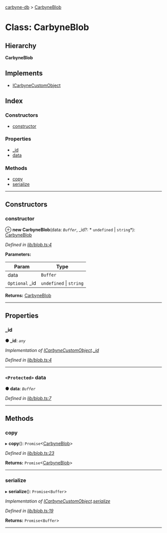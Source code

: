 [carbyne-db](../README.md) > [CarbyneBlob](../classes/carbyneblob.md)

# Class: CarbyneBlob

## Hierarchy

**CarbyneBlob**

## Implements

* [ICarbyneCustomObject](../interfaces/icarbynecustomobject.md)

## Index

### Constructors

* [constructor](carbyneblob.md#constructor)

### Properties

* [_id](carbyneblob.md#_id)
* [data](carbyneblob.md#data)

### Methods

* [copy](carbyneblob.md#copy)
* [serialize](carbyneblob.md#serialize)

---

## Constructors

<a id="constructor"></a>

###  constructor

⊕ **new CarbyneBlob**(data: *`Buffer`*, _id?: * `undefined` &#124; `string`*): [CarbyneBlob](carbyneblob.md)

*Defined in [lib/blob.ts:4](https://github.com/allotropelabs/carbyne/blob/70b4949/lib/blob.ts#L4)*

**Parameters:**

| Param | Type |
| ------ | ------ |
| data | `Buffer` |
| `Optional` _id |  `undefined` &#124; `string`|

**Returns:** [CarbyneBlob](carbyneblob.md)

___

## Properties

<a id="_id"></a>

###  _id

**● _id**: *`any`*

*Implementation of [ICarbyneCustomObject](../interfaces/icarbynecustomobject.md).[_id](../interfaces/icarbynecustomobject.md#_id)*

*Defined in [lib/blob.ts:4](https://github.com/allotropelabs/carbyne/blob/70b4949/lib/blob.ts#L4)*

___
<a id="data"></a>

### `<Protected>` data

**● data**: *`Buffer`*

*Defined in [lib/blob.ts:7](https://github.com/allotropelabs/carbyne/blob/70b4949/lib/blob.ts#L7)*

___

## Methods

<a id="copy"></a>

###  copy

▸ **copy**(): `Promise`<[CarbyneBlob](carbyneblob.md)>

*Defined in [lib/blob.ts:23](https://github.com/allotropelabs/carbyne/blob/70b4949/lib/blob.ts#L23)*

**Returns:** `Promise`<[CarbyneBlob](carbyneblob.md)>

___
<a id="serialize"></a>

###  serialize

▸ **serialize**(): `Promise`<`Buffer`>

*Implementation of [ICarbyneCustomObject](../interfaces/icarbynecustomobject.md).[serialize](../interfaces/icarbynecustomobject.md#serialize)*

*Defined in [lib/blob.ts:19](https://github.com/allotropelabs/carbyne/blob/70b4949/lib/blob.ts#L19)*

**Returns:** `Promise`<`Buffer`>

___

